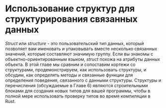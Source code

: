 <!-- # Using Structs to Structure Related Data -->
# Использование структур для структурирования связанных данных

<!-- A *struct*, or *structure*, is a custom data type that lets you name and
package together multiple related values that make up a meaningful group. If
you’re familiar with an object-oriented language, a *struct* is like an
object’s data attributes. In this chapter, we’ll compare and contrast tuples
with structs, demonstrate how to use structs, and discuss how to define methods
and associated functions to specify behavior associated with a struct’s data.
Structs and enums (discussed in Chapter 6) are the building blocks for creating
new types in your program’s domain to take full advantage of Rust’s compile
time type checking. -->
*Struct* или *structure* - это пользовательский тип данных, который позволяет
вам именовать и упаковывать вместе несколько связанных значений, которые
составляют значимую группу. Если вы знакомы с объектно-ориентированным языком,
*struct* похожа на атрибуты данных объекта. В этой главе мы сравним и сопоставим
кортежи со структурами, продемонстрируем, как использовать структуры, и обсудим,
как определять методы и связанные функции для определения поведения, связанного
с данными структуры. Структуры и перечисления (обсуждаемые в Главе 6) являются
строительными блоками для создания новых типов для вашей программы, чтобы в
полной мере использовать проверку типов во время компиляции в Rust.
